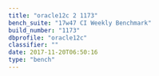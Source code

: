 ```yaml
---
title: "oracle12c 2 1173"
bench_suite: "17w47 CI Weekly Benchmark"
build_number: "1173"
dbprofile: "oracle12c"
classifier: ""
date: 2017-11-20T06:50:16
type: "bench"
---
```

